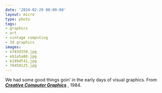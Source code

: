 ```yaml
---
date: '2024-02-29 08:00:00'
layout: micro
type: photo
tags:
- graphics
- art
- vintage computing
- 3d graphics
images:
- e783d350.jpg
- eb1a5a86.jpg
- b189df41.jpg
- 78458125.jpg
---
```


We had some good things goin’ in the early days of visual graphics. From _**[Creative Computer Graphics](https://www.amazon.com/Creative-Computer-Graphics-Annabel-Jankel/dp/0521262518)**_ , 1984.
